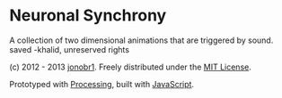 Neuronal Synchrony
==================

A collection of two dimensional animations that are triggered by sound.
saved -khalid, unreserved rights

(c) 2012 - 2013 [jonobr1](http://jonobr1.com/). Freely distributed under the [MIT License](http://opensource.org/licenses/MIT).

Prototyped with [Processing](http://processing.org/), built with [JavaScript](http://jonobr1.github.com/two.js).

